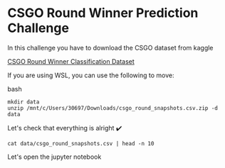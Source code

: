 # CSGO Round Winner Prediction Challenge

In this challenge you have to download the CSGO dataset from 
kaggle

<a href="https://www.kaggle.com/datasets/christianlillelund/csgo-round-winner-classification"> CSGO Round Winner Classification Dataset </a>

If you are using WSL, you can use the following to move:

bash 
```
mkdir data
unzip /mnt/c/Users/30697/Downloads/csgo_round_snapshots.csv.zip -d data
```

Let's check that everything is alright ✔️
```
cat data/csgo_round_snapshots.csv | head -n 10
```

Let's open the jupyter notebook

